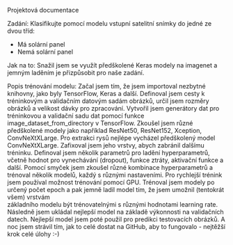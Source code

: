 Projektová documentace

Zadání:
Klasifikujte pomocí modelu vstupní satelitní snímky do jedné ze dvou tříd:
- Má solární panel
- Nemá solární panel

Jak na to:
Snažil jsem se využít předškolené Keras modely na imagenet a jemným laděním je přizpůsobit pro naše zadání.

Popis trénování modelu:
Začal jsem tím, že jsem importoval nezbytné knihovny, jako byly TensorFlow, Keras a další.
Definoval jsem cesty k tréninkovým a validačním datovým sadám obrázků, určil jsem rozměry obrázků a velikost dávky pro zpracování.
Vytvořil jsem generátory dat pro tréninkovou a validační sadu dat pomocí funkce image_dataset_from_directory v TensorFlow.
Zkoušel jsem různé předškolené modely jako například ResNet50, ResNet152, Xception, ConvNeXtXLarge.
Pro extrakci rysů nejlépe vycházel předškolený model ConvNeXtXLarge.
Zafixoval jsem jeho vrstvy, abych zabránil dalšímu tréninku.
Definoval jsem několik parametrů pro ladění hyperparametrů, včetně hodnot pro vynechávání (dropout), funkce ztráty, aktivační funkce a další.
Pomocí smyček jsem zkoušel různé kombinace hyperparametrů a trénoval několik modelů, každý s různými nastaveními.
Pro rychlejší trénink jsem používal možnost trénování pomocí GPU.
Trénoval jsem modely po určený počet epoch a pak jemně ladil model tím, že jsem umožnil (tentokrát všem) vrstvám  
základního modelu být trénovatelnými s různými hodnotami learning rate.
Následně jsem ukládal nejlepší model na základě výkonnosti na validačních datech.
Nejlepší model jsem poté použil pro predikci testovacích obrázků.
A noc jsem strávil tím, jak to celé dostat na GitHub, aby to fungovalo - nejtěžší krok celé úlohy :-)